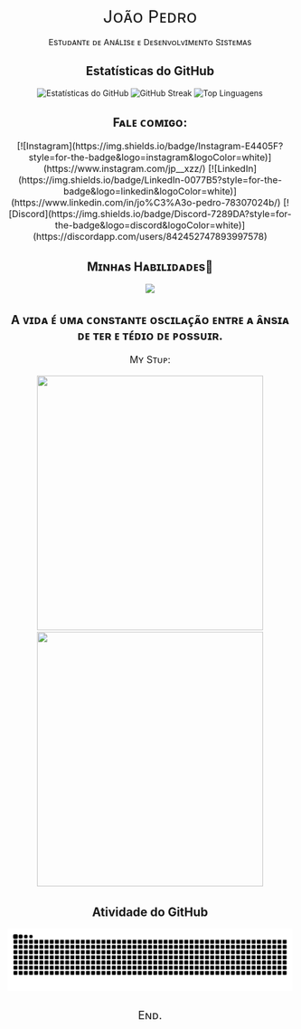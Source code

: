 <!-- Presentation -->
<div align="center" style="text-align:center">
    <p style="font-size:30px; margin-bottom:5px">Jᴏᴀ̃ᴏ Pᴇᴅʀᴏ</p>
    <p style="font-size:15px">Esᴛᴜᴅᴀɴᴛᴇ ᴅᴇ Aɴᴀ́ʟɪsᴇ ᴇ Dᴇsᴇɴᴠᴏʟᴠɪᴍᴇɴᴛᴏ Sɪsᴛᴇᴍᴀs</p>
</div>

##

<!-- Statistics -->
<div align="center">
    <h2>Estatísticas do GitHub</h2>
    <img src="https://github-readme-stats.vercel.app/api?username=Joao-Pedro-Git&show_icons=true&theme=radical" alt="Estatísticas do GitHub"/>
    <img src="https://github-readme-streak-stats.herokuapp.com/?user=Joao-Pedro-Git&theme=merko" alt="GitHub Streak"/>
    <img src="https://github-readme-stats.vercel.app/api/top-langs/?username=Joao-Pedro-Git&layout=compact&theme=merko" alt="Top Linguagens"/>
</div>

##

<!-- Contact Links -->    
<div align="center">
    <h2>Fᴀʟᴇ ᴄᴏᴍɪɢᴏ:</h2>
    <p style="font-size:16px">
        [![Instagram](https://img.shields.io/badge/Instagram-E4405F?style=for-the-badge&logo=instagram&logoColor=white)](https://www.instagram.com/jp__xzz/)
        [![LinkedIn](https://img.shields.io/badge/LinkedIn-0077B5?style=for-the-badge&logo=linkedin&logoColor=white)](https://www.linkedin.com/in/jo%C3%A3o-pedro-78307024b/)
        [![Discord](https://img.shields.io/badge/Discord-7289DA?style=for-the-badge&logo=discord&logoColor=white)](https://discordapp.com/users/842452747893997578)
    </p>
</div>

##

<!-- Skills -->
<div align="center" style="margin-top:25px">
    <h2>Mɪɴʜᴀs Hᴀʙɪʟɪᴅᴀᴅᴇs🤺</h2>
    <a href="https://skillicons.dev">
        <img src="https://skillicons.dev/icons?i=js,html,css,git,react,php,py,mysql,kali" />
    </a>
</div>

##

<!-- Photo's -->
<div align="center">
    <h2>A ᴠɪᴅᴀ ᴇ́ ᴜᴍᴀ ᴄᴏɴsᴛᴀɴᴛᴇ ᴏsᴄɪʟᴀᴄ̧ᴀ̃ᴏ ᴇɴᴛʀᴇ ᴀ ᴀ̂ɴsɪᴀ ᴅᴇ ᴛᴇʀ ᴇ ᴛᴇ́ᴅɪᴏ ᴅᴇ ᴘᴏssᴜɪʀ.</h2>
    <p style="font-size:17px;">Mʏ Sᴛᴜᴘ:</p>
    <img src="https://github.com/user-attachments/assets/442112f1-efe8-41ff-8d1b-39950df635c1" style="width: 400px; height: 450px;">
    <img src="https://github.com/user-attachments/assets/5cef8b76-c494-4f3f-add1-3a74b05ddf83" style="width: 400px; height: 450px;">
</div>

##

<!-- Serpent -->
<div align="center">
    <h2>Atividade do GitHub</h2>
    <picture>
      <source media="(prefers-color-scheme: dark)" srcset="https://raw.githubusercontent.com/Joao-Pedro-Git/Joao-Pedro-Git/output/github-contribution-grid-snake-dark.svg">
      <source media="(prefers-color-scheme: light)" srcset="https://raw.githubusercontent.com/Joao-Pedro-Git/Joao-Pedro-Git/output/github-contribution-grid-snake-dark.svg">
      <img align="center" alt="github contribution grid snake animation" src="https://raw.githubusercontent.com/Joao-Pedro-Git/Joao-Pedro-Git/output/github-contribution-grid-snake.svg">
    </picture>
</div>

##

<div align="center" style="font-size:20px">Eɴᴅ.</div>

